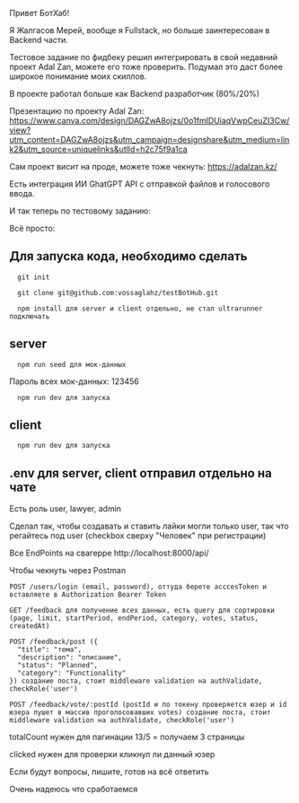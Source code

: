 Привет БотХаб!

Я Жалгасов Мерей, вообще я Fullstack, но больше заинтересован в Backend части.

Тестовое задание по фидбеку решил интегрировать в свой недавний проект Adal Zan, можете его тоже проверить. Подумал это даст более широкое понимание моих скиллов.

В проекте работал больше как Backend разработчик (80%/20%)

Презентацию по проекту Adal Zan: https://www.canva.com/design/DAGZwA8ojzs/0o1fmIDUiaqVwpCeuZI3Cw/view?utm_content=DAGZwA8ojzs&utm_campaign=designshare&utm_medium=link2&utm_source=uniquelinks&utlId=h2c75f9a1ca

Сам проект висит на проде, можете тоже чекнуть: https://adalzan.kz/

Есть интеграция ИИ GhatGPT API с отправкой файлов и голосового ввода.

И так теперь по тестовому заданию:

Всё просто:
## Для запуска кода, необходимо сделать
```
  git init
```
```
  git clone git@github.com:vossaglahz/testBotHub.git
```
```
  npm install для server и client отдельно, не стал ultrarunner подключать
```
## server
```
  npm run seed для мок-данных
```
Пароль всех мок-данных: 123456

```
  npm run dev для запуска
```

## client
```
  npm run dev для запуска
```

## .env для server, client отправил отдельно на чате

Есть роль user, lawyer, admin

Сделал так, чтобы создавать и ставить лайки могли только user, так что регайтесь под user (checkbox сверху "Человек" при регистрации)

Все EndPoints на свагерре http://localhost:8000/api/

Чтобы чекнуть через Postman
```
POST /users/login (email, password), оттуда беретe acccesToken и вставляете в Authorization Bearer Token
```
```
GET /feedback для получение всех данных, есть query для сортировки (page, limit, startPeriod, endPeriod, category, votes, status, createdAt)
```
```
POST /feedback/post ({
  "title": "тема",
  "description": "описание",
  "status": "Planned",
  "category": "Functionality"
}) создание поста, стоит middleware validation на authValidate, checkRole('user')
```
```
POST /feedback/vote/:postId (postId и по токену проверяется юзер и id юзера пушет в массив проголосовавших votes) создание поста, стоит middleware validation на authValidate, checkRole('user')
```

totalCount нужен для пагинации 13/5 = получаем 3 страницы

clicked нужен для проверки кликнул ли данный юзер

Если будут вопросы, пишите, готов на всё ответить

Очень надеюсь что сработаемся
